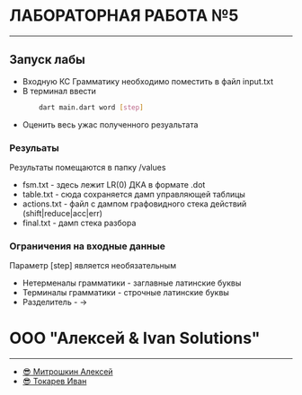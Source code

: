 # ЛАБОРАТОРНАЯ РАБОТА №5
---


## Запуск лабы
* Входную КС Грамматику необходимо поместить в файл input.txt
* В терминал ввести 
    ```bash
        dart main.dart word [step]
    ```
* Оценить весь ужас полученного резуальтата

### Резульаты
Результаты помещаются в папку /values 
* fsm.txt - здесь лежит LR(0) ДКА  в формате .dot
* table.txt - сюда сохраняется дамп управляющей таблицы
* actions.txt - файл с дампом графовидного стека действий (shift|reduce|acc|err)
* final.txt - дамп стека разбора 

### Ограничения на входные данные 
Параметр [step] является необязательным 

* Нетерменалы грамматики - заглавные латинские буквы 
* Терминалы грамматики - строчные латинские буквы 
* Разделитель - ->



# ООО "Алексей & Ivan Solutions"
--- 
* [😎 Митрошкин Алексей](https://github.com/Encapsulateed)
* [😎 Токарев Иван](https://github.com/IOANNVOLZHSKIY)